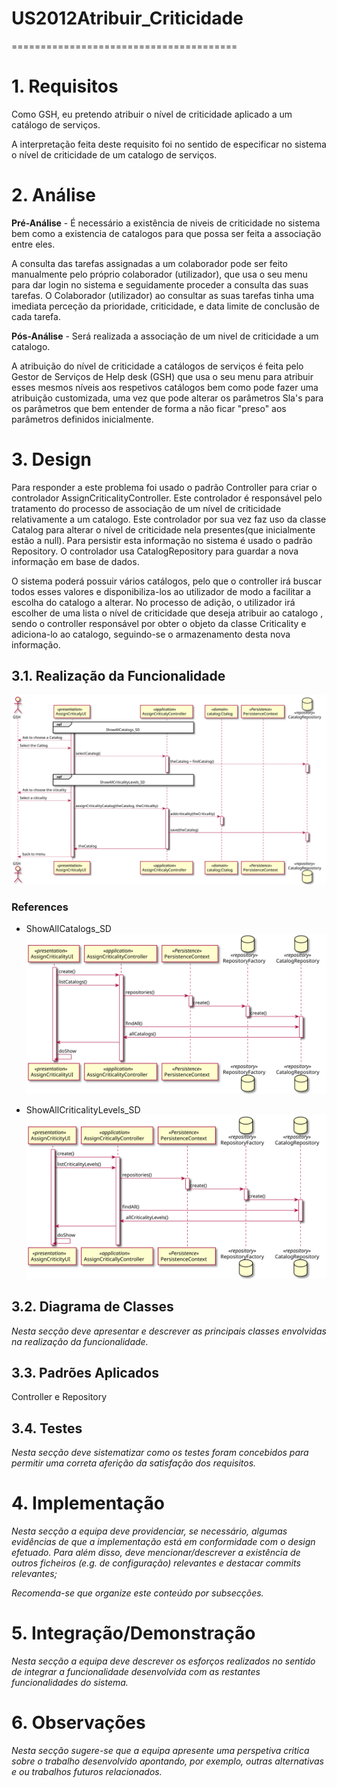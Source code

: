 # US2012Atribuir_Criticidade
=======================================


# 1. Requisitos

Como GSH, eu pretendo atribuir o nível de criticidade aplicado a um catálogo de serviços.

A interpretação feita deste requisito foi no sentido de especificar no sistema o nível de criticidade de um catalogo de serviços.

# 2. Análise

**Pré-Análise** - É necessário a existência de niveis de criticidade no sistema bem como a existencia de catalogos para que possa ser feita a associação entre eles.

A consulta das tarefas assignadas a um colaborador pode ser feito manualmente pelo próprio colaborador (utilizador), que usa o seu menu para dar login no sistema e seguidamente proceder a consulta das suas tarefas. O Colaborador (utilizador) ao consultar as suas tarefas tinha uma imediata perceção da prioridade, criticidade, e data limite de conclusão de cada tarefa.

**Pós-Análise** - Será realizada a associação de um nivel de criticidade a um catalogo.


A atribuição do nível de criticidade a catálogos de serviços é feita pelo Gestor de Serviços de Help desk (GSH) que usa o seu menu para atribuir esses mesmos níveis aos respetivos catálogos bem como pode fazer uma atribuição customizada, uma vez que pode alterar os parâmetros Sla's para os parâmetros que bem entender de forma a não ficar "preso" aos parâmetros definidos inicialmente.

# 3. Design

Para responder a este problema foi usado o padrão Controller para criar o controlador AssignCriticalityController. Este controlador é responsável pelo tratamento do processo de associação de um nível de criticidade relativamente a um catalogo. Este controlador por sua vez faz uso da classe Catalog para alterar o nível de criticidade nela presentes(que inicialmente estão a null). Para persistir esta informação no sistema é usado o padrão Repository. O controlador usa CatalogRepository para guardar a nova informação em base de dados.

O sistema poderá possuir vários catálogos, pelo que o controller irá buscar todos esses valores e disponibiliza-los ao utilizador de modo a facilitar a escolha do catalogo a alterar.
No processo de adição, o utilizador irá escolher de uma lista o nível de criticidade que deseja atribuir ao catalogo , sendo o controller responsável por obter o objeto da classe Criticality e adiciona-lo ao catalogo, seguindo-se o armazenamento desta nova informação.

## 3.1. Realização da Funcionalidade

![UC27 SD](UC27_SD.svg)

### References

* ShowAllCatalogs_SD ![ShowAllCatalogs SD](ShowAllCatalogs_SD.svg)

* ShowAllCriticalityLevels_SD ![ShowAllCriticalityLevels_SD](ShowAllCriticalityLevels_SD.svg)

## 3.2. Diagrama de Classes

*Nesta secção deve apresentar e descrever as principais classes envolvidas na realização da funcionalidade.*

## 3.3. Padrões Aplicados

Controller e Repository

## 3.4. Testes

*Nesta secção deve sistematizar como os testes foram concebidos para permitir uma correta aferição da satisfação dos requisitos.*

# 4. Implementação

*Nesta secção a equipa deve providenciar, se necessário, algumas evidências de que a implementação está em conformidade com o design efetuado. Para além disso, deve mencionar/descrever a existência de outros ficheiros (e.g. de configuração) relevantes e destacar commits relevantes;*

*Recomenda-se que organize este conteúdo por subsecções.*

# 5. Integração/Demonstração

*Nesta secção a equipa deve descrever os esforços realizados no sentido de integrar a funcionalidade desenvolvida com as restantes funcionalidades do sistema.*

# 6. Observações

*Nesta secção sugere-se que a equipa apresente uma perspetiva critica sobre o trabalho desenvolvido apontando, por exemplo, outras alternativas e ou trabalhos futuros relacionados.*
